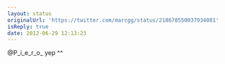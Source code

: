 ```yaml
---
layout: status
originalUrl: 'https://twitter.com/marcgg/status/218678550037934081'
isReply: true
date: 2012-06-29 12:13:23
---
```


@P_i_e_r_o_ yep ^^
